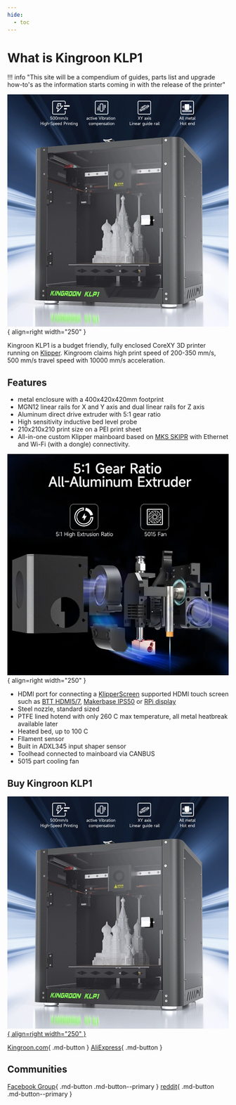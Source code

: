 ```yaml
---
hide:
  - toc
---
```


# What is Kingroon KLP1

!!! info "This site will be a compendium of guides, parts list and upgrade how-to's as the information starts coming in with the release of the printer"

![](/images/KingroonKLP1.webp){ align=right width="250" }

Kingroon KLP1 is a budget friendly, fully enclosed CoreXY 3D printer running on [Klipper](https://www.klipper3d.org/). Kingroom claims high print speed of 200-350 mm/s, 500 mm/s travel speed with 10000 mm/s acceleration.

## Features


- metal enclosure with a 400x420x420mm footprint 
- MGN12 linear rails for X and Y axis and dual linear rails for Z axis
- Aluminum direct drive extruder with 5:1 gear ratio
- High sensitivity inductive bed level probe
- 210x210x210 print size on a PEI print sheet 
- All-in-one custom Klipper mainboard based on [MKS SKIPR](https://www.aliexpress.com/item/1005004509354702.html?aff_fcid=166358c921274e8b927d0c0b45c149f6-1683324450389-05113-_DeCkcSN&tt=CPS_NORMAL&aff_fsk=_DeCkcSN&aff_platform=shareComponent-detail&sk=_DeCkcSN&aff_trace_key=166358c921274e8b927d0c0b45c149f6-1683324450389-05113-_DeCkcSN&terminal_id=165068c405fe431e83f4b86336c9e8c9&afSmartRedirect=y) with Ethernet and Wi-Fi (with a dongle) connectivity. 

![](/images/extruder.webp){ align=right width="250" }

- HDMI port for connecting a [KlipperScreen](https://klipperscreen.readthedocs.io/en/latest/) supported HDMI touch screen such as [BTT HDMI5/7](https://www.aliexpress.com/item/1005004670914369.html?aff_fcid=4006b0d889564e87a73f7e195f46077e-1683321888609-00393-_Defvcct&tt=CPS_NORMAL&aff_fsk=_Defvcct&aff_platform=shareComponent-detail&sk=_Defvcct&aff_trace_key=4006b0d889564e87a73f7e195f46077e-1683321888609-00393-_Defvcct&terminal_id=165068c405fe431e83f4b86336c9e8c9&afSmartRedirect=y), [Makerbase IPS50](https://www.aliexpress.com/item/1005005403283947.html?aff_fcid=ba0b52490e384cc4a715ceaf06b3267e-1683321844917-07709-_DDCmVaD&tt=CPS_NORMAL&aff_fsk=_DDCmVaD&aff_platform=shareComponent-detail&sk=_DDCmVaD&aff_trace_key=ba0b52490e384cc4a715ceaf06b3267e-1683321844917-07709-_DDCmVaD&terminal_id=165068c405fe431e83f4b86336c9e8c9&afSmartRedirect=y) or [RPi display](https://www.aliexpress.com/item/1005004785628915.html?aff_fcid=c7e3464c4bb9456a881924abca3bd95c-1683321943013-04400-_Dn01gDb&tt=CPS_NORMAL&aff_fsk=_Dn01gDb&aff_platform=shareComponent-detail&sk=_Dn01gDb&aff_trace_key=c7e3464c4bb9456a881924abca3bd95c-1683321943013-04400-_Dn01gDb&terminal_id=165068c405fe431e83f4b86336c9e8c9&afSmartRedirect=y)
- Steel nozzle, standard sized 
- PTFE lined hotend with only 260 C max temperature, all metal heatbreak available later
- Heated bed, up to 100 C
- FIlament sensor
- Built in ADXL345 input shaper sensor  
- Toolhead connected to mainboard via CANBUS
- 5015 part cooling fan


## Buy Kingroon KLP1

[![](/images/klp1showcase.jpg){ align=right  width="250" }](/images/klp1showcase.jpg)


[Kingroon.com](https://gozbx.com/r/dIIWju3DmLsM){ .md-button }
[AliExpress](https://www.aliexpress.com/item/1005005524682769.html?aff_fcid=2346a7e2d2924a688a6bc3f352599141-1683321467862-09053-_DeEl0u1&tt=CPS_NORMAL&aff_fsk=_DeEl0u1&aff_platform=shareComponent-detail&sk=_DeEl0u1&aff_trace_key=2346a7e2d2924a688a6bc3f352599141-1683321467862-09053-_DeEl0u1&terminal_id=165068c405fe431e83f4b86336c9e8c9&afSmartRedirect=y){ .md-button }

## Communities

[Facebook Group](https://www.facebook.com/groups/kingroon3d/){ .md-button .md-button--primary }
[reddit](https://www.reddit.com/r/kingroon3d){ .md-button .md-button--primary }

